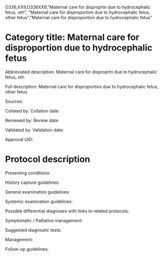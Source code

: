 O336,XX9,O336XX9,"Maternal care for disproprtn due to hydrocephalic fetus, oth", "Maternal care for disproportion due to hydrocephalic fetus, other fetus","Maternal care for disproportion due to hydrocephalic fetus"
# Category title: Maternal care for disproportion due to hydrocephalic fetus

Abbreviated description: Maternal care for disproprtn due to hydrocephalic fetus, oth

Full description: Maternal care for disproportion due to hydrocephalic fetus, other fetus

Sources:

Collated by:
Collation date:

Reviewed by:
Review date:

Validated by:
Validation date:

Approval UID:

# Protocol description

Presenting conditions:

History capture guidelines:

General examination guidelines:

Systemic examination guidelines:

Possible differential diagnoses with links to related protocols:

Symptomatic / Palliative management:

Suggested diagnostic tests:

Management:

Follow-up guidelines:
